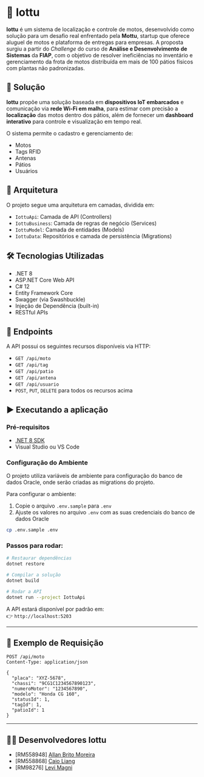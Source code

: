 # 🛜 Iottu

**Iottu** é um sistema de localização e controle de motos, desenvolvido como solução para um desafio real enfrentado pela **Mottu**, startup que oferece aluguel de motos e plataforma de entregas para empresas. A proposta surgiu a partir do *Challenge* do curso de **Análise e Desenvolvimento de Sistemas** da **FIAP**, com o objetivo de resolver ineficiências no inventário e gerenciamento da frota de motos distribuída em mais de 100 pátios físicos com plantas não padronizadas.

## 🚀 Solução

**Iottu** propõe uma solução baseada em **dispositivos IoT embarcados** e comunicação via **rede Wi-Fi em malha**, para estimar com precisão a **localização** das motos dentro dos pátios, além de fornecer um **dashboard interativo** para controle e visualização em tempo real.

O sistema permite o cadastro e gerenciamento de:

- Motos
- Tags RFID
- Antenas
- Pátios
- Usuários

## 🧱 Arquitetura

O projeto segue uma arquitetura em camadas, dividida em:

- `IottuApi`: Camada de API (Controllers)
- `IottuBusiness`: Camada de regras de negócio (Services)
- `IottuModel`: Camada de entidades (Models)
- `IottuData`: Repositórios e camada de persistência (Migrations)

## 🛠️ Tecnologias Utilizadas

- .NET 8
- ASP.NET Core Web API
- C# 12
- Entity Framework Core
- Swagger (via Swashbuckle)
- Injeção de Dependência (built-in)
- RESTful APIs

## 📌 Endpoints

A API possui os seguintes recursos disponíveis via HTTP:

- `GET /api/moto`
- `GET /api/tag`
- `GET /api/patio`
- `GET /api/antena`
- `GET /api/usuario`
- `POST`, `PUT`, `DELETE` para todos os recursos acima

## ▶️ Executando a aplicação

### Pré-requisitos

- [.NET 8 SDK](https://dotnet.microsoft.com/download)
- Visual Studio ou VS Code

### Configuração do Ambiente

O projeto utiliza variáveis de ambiente para configuração do banco de dados Oracle, onde serão criadas as migrations do projeto.

Para configurar o ambiente:

1. Copie o arquivo `.env.sample` para `.env`
2. Ajuste os valores no arquivo `.env` com as suas credenciais do banco de dados Oracle

```bash
cp .env.sample .env
```

### Passos para rodar:

```bash
# Restaurar dependências
dotnet restore

# Compilar a solução
dotnet build

# Rodar a API
dotnet run --project IottuApi
```

A API estará disponível por padrão em:  
👉 `http://localhost:5203`

---

## 📄 Exemplo de Requisição

```http
POST /api/moto
Content-Type: application/json

{
  "placa": "XYZ-5678",
  "chassi": "9CG1C1234567890123",
  "numeroMotor": "1234567890",
  "modelo": "Honda CG 160",
  "statusId": 1,
  "tagId": 1,
  "patioId": 1
}
```

---

## 🧑‍💻 Desenvolvedores Iottu

- [RM558948] [Allan Brito Moreira](https://github.com/Allanbm100)
- [RM558868] [Caio Liang](https://github.com/caioliang)
- [RM98276] [Levi Magni](https://github.com/levmn)

